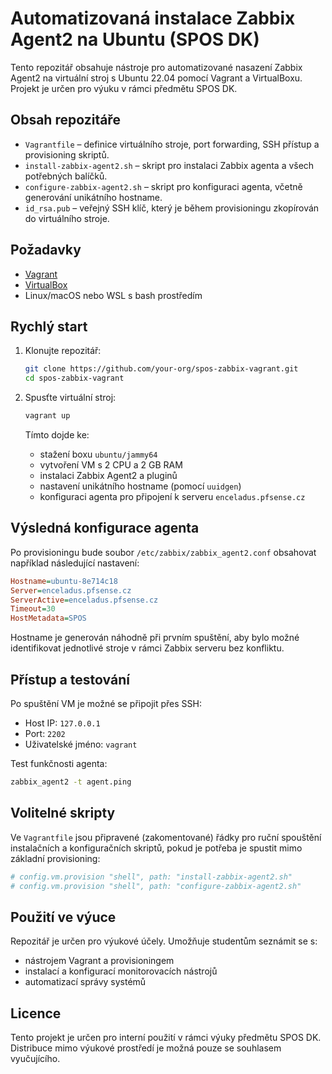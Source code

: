 # Automatizovaná instalace Zabbix Agent2 na Ubuntu (SPOS DK)

Tento repozitář obsahuje nástroje pro automatizované nasazení Zabbix Agent2 na virtuální stroj s Ubuntu 22.04 pomocí Vagrant a VirtualBoxu. Projekt je určen pro výuku v rámci předmětu SPOS DK.

## Obsah repozitáře

- `Vagrantfile` – definice virtuálního stroje, port forwarding, SSH přístup a provisioning skriptů.
- `install-zabbix-agent2.sh` – skript pro instalaci Zabbix agenta a všech potřebných balíčků.
- `configure-zabbix-agent2.sh` – skript pro konfiguraci agenta, včetně generování unikátního hostname.
- `id_rsa.pub` – veřejný SSH klíč, který je během provisioningu zkopírován do virtuálního stroje.

## Požadavky

- [Vagrant](https://www.vagrantup.com/)
- [VirtualBox](https://www.virtualbox.org/)
- Linux/macOS nebo WSL s bash prostředím

## Rychlý start

1. Klonujte repozitář:

   ```bash
   git clone https://github.com/your-org/spos-zabbix-vagrant.git
   cd spos-zabbix-vagrant
   ```

2. Spusťte virtuální stroj:

   ```bash
   vagrant up
   ```

   Tímto dojde ke:
   - stažení boxu `ubuntu/jammy64`
   - vytvoření VM s 2 CPU a 2 GB RAM
   - instalaci Zabbix Agent2 a pluginů
   - nastavení unikátního hostname (pomocí `uuidgen`)
   - konfiguraci agenta pro připojení k serveru `enceladus.pfsense.cz`

## Výsledná konfigurace agenta

Po provisioningu bude soubor `/etc/zabbix/zabbix_agent2.conf` obsahovat například následující nastavení:

```ini
Hostname=ubuntu-8e714c18
Server=enceladus.pfsense.cz
ServerActive=enceladus.pfsense.cz
Timeout=30
HostMetadata=SPOS
```

Hostname je generován náhodně při prvním spuštění, aby bylo možné identifikovat jednotlivé stroje v rámci Zabbix serveru bez konfliktu.

## Přístup a testování

Po spuštění VM je možné se připojit přes SSH:

- Host IP: `127.0.0.1`
- Port: `2202`
- Uživatelské jméno: `vagrant`

Test funkčnosti agenta:

```bash
zabbix_agent2 -t agent.ping
```

## Volitelné skripty

Ve `Vagrantfile` jsou připravené (zakomentované) řádky pro ruční spouštění instalačních a konfiguračních skriptů, pokud je potřeba je spustit mimo základní provisioning:

```ruby
# config.vm.provision "shell", path: "install-zabbix-agent2.sh"
# config.vm.provision "shell", path: "configure-zabbix-agent2.sh"
```

## Použití ve výuce

Repozitář je určen pro výukové účely. Umožňuje studentům seznámit se s:

- nástrojem Vagrant a provisioningem
- instalací a konfigurací monitorovacích nástrojů
- automatizací správy systémů

## Licence

Tento projekt je určen pro interní použití v rámci výuky předmětu SPOS DK. Distribuce mimo výukové prostředí je možná pouze se souhlasem vyučujícího.
